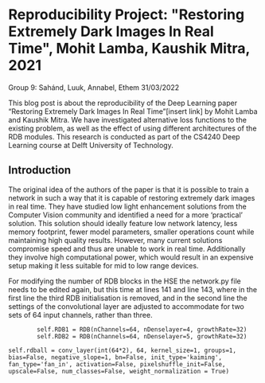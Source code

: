 # Reproducibility Project: "Restoring Extremely Dark Images In Real Time", Mohit Lamba, Kaushik Mitra, 2021
Group 9: Sahánd, Luuk, Annabel, Ethem
31/03/2022

This blog post is about the reproducibility of the Deep Learning paper “Restoring Extremely Dark Images In Real Time”[insert link] by Mohit Lamba and Kaushik Mitra. We have investigated alternative loss functions to the existing problem, as well as the effect of using different architectures of the RDB modules. This research is conducted as part of the CS4240 Deep Learning course at Delft University of Technology. 

## Introduction

The original idea of the authors of the paper is that it is possible to train a network in such a way that it is capable of restoring extremely dark images in real time. They have studied low light enhancement solutions from the Computer Vision community and identified a need for a more ‘practical’ solution. This solution should ideally feature low network latency, less memory footprint, fewer model parameters, smaller operations count while maintaining high quality results. However, many current solutions compromise speed and thus are unable to work in real time. Additionally they involve high computational power, which would result in an expensive setup making it less suitable for mid to low range devices.


For modifying the number of RDB blocks in the HSE the network.py file needs to be edited again, but this time at lines 141 and line 143, where in the first line the third RDB initialisation is removed, and in the second line the settings of the convolutional layer are adjusted to accommodate for two sets of 64 input channels, rather than three.

```
        self.RDB1 = RDB(nChannels=64, nDenselayer=4, growthRate=32)
        self.RDB2 = RDB(nChannels=64, nDenselayer=5, growthRate=32)
```

```
self.rdball = conv_layer(int(64*2), 64, kernel_size=1, groups=1, bias=False, negative_slope=1, bn=False, init_type='kaiming', fan_type='fan_in', activation=False, pixelshuffle_init=False, upscale=False, num_classes=False, weight_normalization = True)
```
